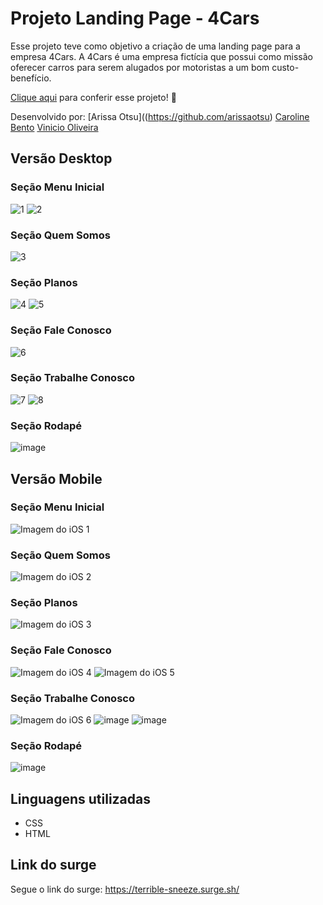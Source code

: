 # Projeto Landing Page - 4Cars

Esse projeto teve como objetivo a criação de uma landing page para a empresa 4Cars. A 4Cars é uma empresa fictícia que possui como missão oferecer carros para serem alugados por motoristas a um bom custo-benefício. 

[Clique aqui](https://terrible-sneeze.surge.sh) para conferir esse projeto! :star_struck:

Desenvolvido por: 
[Arissa Otsu]((https://github.com/arissaotsu)
[Caroline Bento]()
[Vinicio Oliveira](https://github.com/ovinicio)
## Versão Desktop

### Seção Menu Inicial
![1](https://user-images.githubusercontent.com/102440200/174505941-edafbf8a-4bb6-4bc4-b928-cc5e87b28589.PNG)
![2](https://user-images.githubusercontent.com/102440200/174506001-162c1081-ed6b-4c99-b7ef-bcd54c05c48e.PNG)

### Seção Quem Somos
![3](https://user-images.githubusercontent.com/102440200/174506018-6e483b97-be86-485b-8f6b-251a80766985.PNG)

### Seção Planos
![4](https://user-images.githubusercontent.com/102440200/174506201-664ecf4a-da2d-4c9b-8bc8-cdacd79a47d6.PNG)
![5](https://user-images.githubusercontent.com/102440200/174506206-19d6a538-1c9b-40dd-89e4-21183b8c337b.PNG)

### Seção Fale Conosco
![6](https://user-images.githubusercontent.com/102440200/174506222-3c10920a-6a8c-4ae0-9f9a-edd27f1c1d18.PNG)

### Seção Trabalhe Conosco
![7](https://user-images.githubusercontent.com/102440200/174506279-7d952e79-5ca9-4898-9701-ae7dc65adf1a.PNG)
![8](https://user-images.githubusercontent.com/102440200/174506283-b133859a-2fc6-4b5d-9d93-60dbb44dc58d.PNG)

### Seção Rodapé
![image](https://user-images.githubusercontent.com/102440200/174507212-921ed7e6-e725-4d04-bc8a-7c297d1e87d9.png)


## Versão Mobile

### Seção Menu Inicial
![Imagem do iOS 1](https://user-images.githubusercontent.com/102264452/174507624-613933a2-098c-4ace-82b8-c012c9b7ce82.png)

### Seção Quem Somos
![Imagem do iOS 2](https://user-images.githubusercontent.com/102264452/174507650-06941c7b-9914-4469-a09a-9dc276d31e81.png)

### Seção Planos
![Imagem do iOS 3](https://user-images.githubusercontent.com/102264452/174507663-6f20292a-6c61-4716-a790-bd34c431479a.png)


### Seção Fale Conosco
![Imagem do iOS 4](https://user-images.githubusercontent.com/102264452/174507715-6dfdb3e7-5de7-4d07-806f-5688033063be.png)
![Imagem do iOS 5](https://user-images.githubusercontent.com/102264452/174507749-e96e5f02-dc87-4f84-9395-92b55f45b6f8.png)


### Seção Trabalhe Conosco
![Imagem do iOS 6](https://user-images.githubusercontent.com/102264452/174507763-05cee53c-0115-4cf2-80ae-1579d9adf2ee.png)
![image](https://user-images.githubusercontent.com/102264452/174507780-34d04c13-90c9-49a4-be95-2750e606f480.png)
![image](https://user-images.githubusercontent.com/102264452/174507790-a655ed71-2cdf-4a6a-9dbf-fd24258570f1.png)

### Seção Rodapé
![image](https://user-images.githubusercontent.com/102264452/174507802-ba764c78-8e05-47d0-856d-0fbebc5adf04.png)

## Linguagens utilizadas
- CSS
- HTML

## Link do surge
Segue o link do surge: https://terrible-sneeze.surge.sh/
